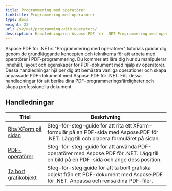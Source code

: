```yaml
---
title: Programmering med operatörer
linktitle: Programmering med operatörer
type: docs
weight: 23
url: /sv/net/programming-with-operators/
description: Handledningarna Aspose.PDF för .NET Programmering med operatörer lär dig de grundläggande teknikerna för att arbeta med operatörer i PDF-programmering.
---
```


Aspose.PDF för .NET:s "Programmering med operatörer" tutorials guidar dig genom de grundläggande koncepten och teknikerna för att arbeta med operatörer i PDF-programmering. Du kommer att lära dig hur du manipulerar innehåll, layout och egenskaper för PDF-dokument med hjälp av operatorer. Dessa handledningar hjälper dig att bemästra vanliga operationer och skapa anpassade PDF-dokument med Aspose.PDF för .NET. Följ dessa handledningar för att berika dina PDF-programmeringsfärdigheter och skapa professionella dokument.

## Handledningar
| Titel | Beskrivning |
| --- | --- | 
| [Rita XForm på sidan](./draw-xform-on-page/) | Steg-för-steg-guide för att rita ett XForm-formulär på en PDF-sida med Aspose.PDF för .NET. Lägg till och placera formuläret på sidan. |  
| [PDF-operatörer](./pdf-operators/) | Steg-för-steg-guide för att använda PDF-operatörer med Aspose.PDF för .NET. Lägg till en bild på en PDF-sida och ange dess position. |  
| [Ta bort grafikobjekt](./remove-graphics-objects/) | Steg-för-steg guide för att ta bort grafiska objekt från ett PDF-dokument med Aspose.PDF för .NET. Anpassa och rensa dina PDF-filer. |  